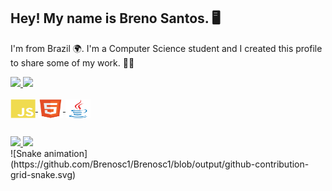 ## Hey! My name is Breno Santos. 🖥️

 I'm from Brazil 🌍. I'm a Computer Science student and I created this profile to share some of my work. 👨‍💻

<div>
  <a href="https://github.com/Brenosc1">
  <img height="180em" src="https://github-readme-stats.vercel.app/api?username=Brenosc1&show_icons=true&theme=algolia&include_all_commits=true&count_private=true"/>
  <img height="180em" src="https://github-readme-stats.vercel.app/api/top-langs/?username=Brenosc1&layout=compact&langs_count=7&theme=algolia"/>
</div>
  <div style="display: inline_block"><br>
  <img align="center" alt="Breno-Js" height="30" width="40" src="https://raw.githubusercontent.com/devicons/devicon/master/icons/javascript/javascript-plain.svg">
  <img align="center" alt="Breno-HTML" height="30" width="40" src="https://raw.githubusercontent.com/devicons/devicon/master/icons/html5/html5-original.svg">
  <img align="center" alt="Breno-HTML" height="30" width="40" src="https://raw.githubusercontent.com/devicons/devicon/master/icons/java/java-original.svg">
</div>
  
  ##

<a href="https://www.instagram.com/brenosc1/">
<img src="https://img.shields.io/badge/Instagram-E4405F?style=for-the-badge&logo=instagram&logoColor=white" />
</a>
<a href="https://twitter.com/Brenosc123">
<img src="https://img.shields.io/badge/Twitter-1DA1F2?style=for-the-badge&logo=twitter&logoColor=white" />
</a>

<div>
  ![Snake animation](https://github.com/Brenosc1/Brenosc1/blob/output/github-contribution-grid-snake.svg)
</div>
